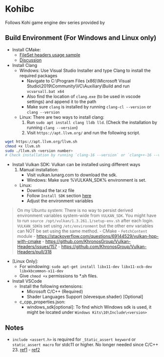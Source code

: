 # Kohibc
Follows Kohi game engine dev series provided by 


## Build Environment (For Windows and Linux only)
- Install CMake:
    - [FileSet headers usage sample](https://cmake.org/cmake/help/latest/manual/cmake-buildsystem.7.html#interface-libraries)
    - [Discussion](https://gitlab.kitware.com/cmake/cmake/-/issues/22468)
- Install Clang
    - Windows: Use Visual Studio Installer and type Clang to install the required packages
        - Navigate to C:\Program Files (x86)\Microsoft Visual Studio\2019\Community\VC\Auxiliary\Build and run `vcvarsall.bat x64`
        - Also find the location of `clang.exe` (to be used in vscode settings) and append it to the path
        - Make sure `clang` is installed by running `clang-cl --version` or `clang --version`
    - Linux: There are two ways to install clang:
        1. Run `sudo apt install clang lldb lld`. (Check the installation by running `clang --version`)
        2. Visit `https://apt.llvm.org/` and run the following script.
```bash
wget https://apt.llvm.org/llvm.sh
chmod +x llvm.sh
sudo ./llvm.sh <version number>
# Check installation by running `clang-16 --version` or `clang++-16 --version` 
```

- Install Vulkan SDK: Vulkan can be installed using different ways
    1. Manual installation:
         - Visit vulkan.lunarg.com to download the sdk.
         - Windows: Make sure %VULKAN_SDK% environment is set.
    - Linux:
        - Download the tar.xz file
        - Follow `Install SDK` section [here](https://vulkan.lunarg.com/doc/view/1.3.261.1/linux/getting_started.html)
        - Adjust the environment variables
> On my Ubuntu system: There is no way to persist derived environment variables system-wide from `VULKAN_SDK`. You might have to run `source /opt/vulkan/1.3.261.1/setup-env.sh` after each login. `VULKAN_SDK`is set using `/etc/environment` but the other env variables can NOT be set using the same method.
    - CMake - `FetchContent` module
        - https://stackoverflow.com/questions/69144529/vulkan-hpp-with-cmake
        - https://github.com/KhronosGroup/Vulkan-Headers/issues/157
        - https://github.com/KhronosGroup/Vulkan-Headers/pull/318

- [Linux Only]: 
    - For windowing: `sudo apt-get install libx11-dev libx11-xcb-dev libxkbcommon-x11-dev`
    - Give `chmod +x` permissions to *.sh files.
- Install VSCode
    - Install the following extensions:
        - Microsoft C/C++ (Required)
        - Shader Languages Support (slevesque.shader) [Optional]
    - c_cpp_properties.json:
        - windows_sdk[optional]: To find which Windows sdk is used, it might be located under `Windows Kits\10\Include\<version>`

## Notes
- `include <assert.h>` is required for `_Static_assert keyword` or `static_assert macro` for stdc11 or higher. No longer needed since C/C++ 23. [ref1](https://en.cppreference.com/w/c/language/_Static_assert) - [ref2](https://learn.microsoft.com/en-us/cpp/c-language/static-assert-c?view=msvc-170)